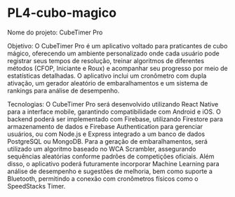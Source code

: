 # PL4-cubo-magico
Nome do projeto: CubeTimer Pro
<p> Objetivo: O CubeTimer Pro é um aplicativo voltado para praticantes de cubo mágico, oferecendo um ambiente personalizado onde cada usuário pode registrar seus tempos de resolução, treinar algoritmos de diferentes métodos (CFOP, Iniciante e Roux) e acompanhar seu progresso por meio de estatísticas detalhadas. O aplicativo inclui um cronômetro com dupla ativação, um gerador aleatório de embaralhamentos e um sistema de rankings para análise de desempenho.
<p>Tecnologias: O CubeTimer Pro será desenvolvido utilizando React Native para a interface mobile, garantindo compatibilidade com Android e iOS. O backend poderá ser implementado com Firebase, utilizando Firestore para armazenamento de dados e Firebase Authentication para gerenciar usuários, ou com Node.js e Express integrado a um banco de dados PostgreSQL ou MongoDB. Para a geração de embaralhamentos, será utilizado um algoritmo baseado no WCA Scrambler, assegurando sequências aleatórias conforme padrões de competições oficiais. Além disso, o aplicativo poderá futuramente incorporar Machine Learning para análise de desempenho e sugestões de melhoria, bem como suporte a Bluetooth, permitindo a conexão com cronômetros físicos como o SpeedStacks Timer.
